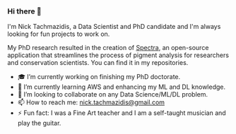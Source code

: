 ### Hi there 👋

I'm Nick Tachmazidis, a Data Scientist and PhD candidate and I'm always looking for fun projects to work on.

My PhD research resulted in the creation of [Spectra](https://github.com/NickTachmazidis/Spectra), an open-source application that streamlines the process of pigment analysis for researchers and conservation scientists. You can find it in my repositories.

- 🎓 I’m currently working on finishing my PhD doctorate. 
- 🌱 I’m currently learning AWS and enhancing my ML and DL knowledge.
- 👯 I’m looking to collaborate on any Data Science/ML/DL problem.
- 📫 How to reach me: nick.tachmazidis@gmail.com
- ⚡ Fun fact: I was a Fine Art teacher and I am a self-taught musician and play the guitar.
